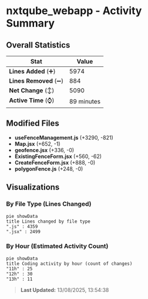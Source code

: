 # nxtqube_webapp - Activity Summary 

## Overall Statistics

| Stat                   | Value                                                             |
| ---------------------- | ----------------------------------------------------------------- |
| **Lines Added** (➕)   | 5974                                          |
| **Lines Removed** (➖) | 884                                        |
| **Net Change** (↕)    | 5090                |
| **Active Time** (⌚)   | 89 minutes |


## Modified Files
- **useFenceManagement.js** (+3290, -821)
- **Map.jsx** (+652, -1)
- **geofence.jsx** (+336, -0)
- **ExistingFenceForm.jsx** (+560, -62)
- **CreateFenceForm.jsx** (+888, -0)
- **polygonFence.js** (+248, -0)

## Visualizations

### By File Type (Lines Changed)

```mermaid
pie showData
title Lines changed by file type
".js" : 4359
".jsx" : 2499
```

### By Hour (Estimated Activity Count)

```mermaid
pie showData
title Coding activity by hour (count of changes)
"11h" : 25
"12h" : 30
"13h" : 11
```


> **Last Updated:** 13/08/2025, 13:54:38